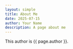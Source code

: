 ```yaml
---
layout: simple
title: About Me
date: 2025-07-15
author: Your Name
description: A page about me
---
```


This author is {{ page.author }}.